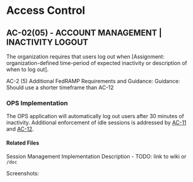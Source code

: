 # Access Control

## AC-02(05) - ACCOUNT MANAGEMENT | INACTIVITY LOGOUT

The organization requires that users log out when [Assignment: organization-defined time-period of expected inactivity or description of when to log out].

AC-2 (5) Additional FedRAMP Requirements and Guidance:
Guidance: Should use a shorter timeframe than AC-12

### OPS Implementation

The OPS application will automatically log out users after 30 minutes of inactivity. Additional enforcement of idle sessions is addressed by [AC-11](ac-11/index.md) and [AC-12](ac-12/index.md).

#### Related Files

Session Management Implementation Description - TODO: link to wiki or `/doc`

Screenshots:
